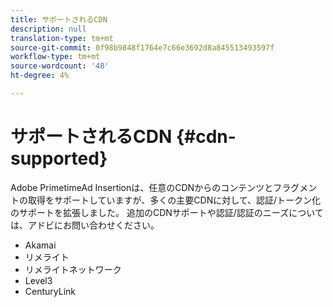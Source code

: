 ```yaml
---
title: サポートされるCDN
description: null
translation-type: tm+mt
source-git-commit: 0f98b9848f1764e7c66e3692d8a845513493597f
workflow-type: tm+mt
source-wordcount: '48'
ht-degree: 4%

---
```



# サポートされるCDN {#cdn-supported}

Adobe PrimetimeAd Insertionは、任意のCDNからのコンテンツとフラグメントの取得をサポートしていますが、多くの主要CDNに対して、認証/トークン化のサポートを拡張しました。  追加のCDNサポートや認証/認証のニーズについては、アドビにお問い合わせください。

* Akamai
* リメライト
* リメライトネットワーク
* Level3
* CenturyLink
